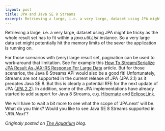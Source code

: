 ```yaml
---
layout: post
title: JPA and Java SE 8 Streams
excerpt: Retrieving a large, i.e. a very large, dataset using JPA might be tricky...
---
```


Retrieving a large, i.e. a very large, dataset using JPA might be tricky as the whole result set has to fit within a _java.util.List_ instance. So a very large data set might potentially hit the memory limits of the sever the application is running on.

For those scenarios with (very) large result set, pagination can be used to work-around that limitation. See for example this [How To Stream/Serialize JPA Result As JAX-RS Response For Large Data](http://www.javacodegeeks.com/2015/07/how-to-streamserialize-jpa-result-as-jax-rs-response-for-large-data.html) article.  But for those scenarios, the Java 8 Streams API would also be a good fit! Unfortunately, Streams are not supported in the current release of JPA (JPA 2.1) as it predates Java SE 8. But this is clearly a potential RFE for the next update of JPA ([JPA 2.2](https://jcp.org/en/jsr/detail?id=338)). In addition, some of the JPA implementations have already started to add support for Java 8 Streams, e.g. [Hibernate](https://hibernate.atlassian.net/browse/HHH-9340) and [EclipseLink](https://bugs.eclipse.org/bugs/show_bug.cgi?id=433075).


We will have to wait a bit more to see what the scope of 'JPA.next' will be. What do you think? Would you like to see Java SE 8 Streams supported in '_JPA.Next_'?


*Originaly posted on [The Aquarium](https://blogs.oracle.com/theaquarium/jpa-and-java-se-8-streams) blog.*

